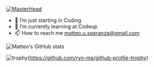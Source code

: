 [![MasterHead](https://github.com/MSperanza3/MSperanza3/assets/125948883/9e810096-8072-496a-be7c-62bccfacabd7)](https://github.com/MSperanza3)
- 👀 I’m just starting in Coding
- 🌱 I’m currently learning at Codeup
- 📫 How to reach me matteo.u.speranza@gmail.com

<!---
MSperanza3/MSperanza3 is a ✨ special ✨ repository because its `README.md` (this file) appears on your GitHub profile.
You can click the Preview link to take a look at your changes.
--->
![Matteo's GitHub stats](https://github-readme-stats.vercel.app/api?username=MSperanza3&show_icons=true&theme=radical)

![trophy](https://github-profile-trophy.vercel.app/MSperanza3=ryo-ma&theme=onedark)(https://github.com/ryo-ma/github-profile-trophy)
